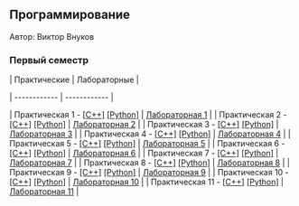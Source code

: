## Программирование



Автор: Виктор Внуков



### Первый семестр



| Практические | Лабораторные |

| ------------ | ------------ |

| Практическая 1 - [[C++]](./Practice/01/C++/) [[Python]](./Practice/01/Python/) | [Лабораторная 1](./Lab/01/ReadMe.md) |
| Практическая 2 - [[C++]](./Practice/02/C++/) [[Python]](./Practice/02/Python/) | [Лабораторная 2](./Lab/02/ReadMe.md) |
| Практическая 3 - [[C++]](./Practice/03/C++/) [[Python]](./Practice/03/Python/) | [Лабораторная 3](./Lab/03/ReadMe.md) |
| Практическая 4 - [[C++]](./Practice/04/C++/) [[Python]](./Practice/04/Python/) | [Лабораторная 4](./Lab/04/ReadMe.md) |
| Практическая 5 - [[C++]](./Practice/05/C++/) [[Python]](./Practice/05/Python/) | [Лабораторная 5](./Lab/05/ReadMe.md) |
| Практическая 6 - [[C++]](./Practice/06/C++/) [[Python]](./Practice/06/Python/) | [Лабораторная 6](./Lab/06/ReadMe.md) |
| Практическая 7 - [[C++]](./Practice/07/C++/) [[Python]](./Practice/07/Python/) | [Лабораторная 7](./Lab/07/ReadMe.md) |
| Практическая 8 - [[C++]](./Practice/08/C++/) [[Python]](./Practice/08/Python/) | [Лабораторная 8](./Lab/08/ReadMe.md) |
| Практическая 9 - [[C++]](./Practice/09/C++/) [[Python]](./Practice/09/Python/) | [Лабораторная 9](./Lab/09/ReadMe.md) |
| Практическая 10 - [[C++]](./Practice/10/C++/) [[Python]](./Practice/10/Python/) | [Лабораторная 10](./Lab/10/ReadMe.md) |
| Практическая 11 - [[C++]](./Practice/11/C++/) [[Python]](./Practice/11/Python/) | [Лабораторная 11](./Lab/11/ReadMe.md) |
